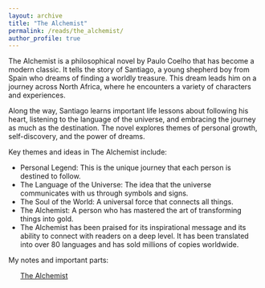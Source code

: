 ```yaml
---
layout: archive
title: "The Alchemist"
permalink: /reads/the_alchemist/
author_profile: true
---
```

The Alchemist is a philosophical novel by Paulo Coelho that has become a modern classic. It tells the story of Santiago, a young shepherd boy from Spain who dreams of finding a worldly treasure. This dream leads him on a journey across North Africa, where he encounters a variety of characters and experiences.

Along the way, Santiago learns important life lessons about following his heart, listening to the language of the universe, and embracing the journey as much as the destination. The novel explores themes of personal growth, self-discovery, and the power of dreams.

Key themes and ideas in The Alchemist include:

- Personal Legend: This is the unique journey that each person is destined to follow.
- The Language of the Universe: The idea that the universe communicates with us through symbols and signs.
- The Soul of the World: A universal force that connects all things.
- The Alchemist: A person who has mastered the art of transforming things into gold.
- The Alchemist has been praised for its inspirational message and its ability to connect with readers on a deep level. It has been translated into over 80 languages and has sold millions of copies worldwide.


My notes and important parts:



<ul><a href="{{ site.baseurl }}/reads/the_alchemist/notes">The Alchemist</a></ul>
